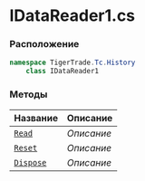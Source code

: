 
# IDataReader1.cs
### Расположение
```csharp
namespace TigerTrade.Tc.History  
    class IDataReader1
```

### Методы
| Название | Описание |
| --- | --- |
| [`Read`](./Методы/Read.md) | *Описание* |
| [`Reset`](./Методы/Reset.md) | *Описание* |
| [`Dispose`](./Методы/Dispose.md) | *Описание* |
